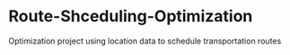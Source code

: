 # Route-Shceduling-Optimization
Optimization project using location data to schedule transportation routes
